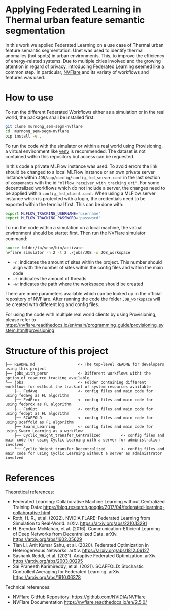 # Applying Federated Learning in Thermal urban feature semantic segmentation

In this work we applied Federated Learning on a use case of Thermal urban feature semantic segmentation. Unet was used to identify thermal anomalies (hot spots) in urban environments. 
This, to improve the efficiency of energy-related systems.
Due to multiple cities involved and the growing attention in regard of privacy, introducing Federated Learning seemed like a common step.
In particular, [NVFlare](https://github.com/NVIDIA/NVFlare) and its variaty of workflows and features was used.


# How to use
To run the different Federated Workflows either as a simulation or in the real world, the packages shall be installed first:
``` bash
git clone murnong_sem-segm-nvflare
cd  murnong_sem-segm-nvflare
pip install -e .
```

To run the code with the simulator or within a real world using Provisioning, a virtual environment like [venv](https://docs.python.org/3/library/venv.html) is recommended.
The dataset is not contained within this repository but access can be requested.

In this code a private MLFlow instance was used. 
To avoid errors the link should be changed to a local MLFlow instance or an own private server instance within `JOB/app/config/config_fed_server.conf` in the last section of `components` with the id `"mlflow_receiver_with_tracking_uri"`.
For some decentralized workflows which do not include a server, the changes need to be applied within `config_fed_client.conf`.
When using a MLFlow server instance which is protected with a login, the credentials need to be exported within the terminal first. This can be done with:
``` bash
export MLFLOW_TRACKING_USERNAME='username'  
export MLFLOW_TRACKING_PASSWORD='password'  
```
To run the code within a simulation on a local machine, the virtual environment should be startet first. Then run the NVFlare simulator command:

``` bash
source folder/to/venv/bin/activate
nvflare simulator -n 2 -t 2 ./jobs/JOB -w JOB_workspace
```

- `-n`: indicates the amount of sites within the project. This number should align with the number of sites within the config files and within the main code
- `-t`: indicates the amount of threads
- `-w`: indicates the path where the workspace should be created

There are more parameters available which can be looked up in the official repository of NVFlare.
After running the code the folder `JOB_workspace` will be created with different log and config files.

For using the code with multiple real world clients by using Provisioning, please refer to https://nvflare.readthedocs.io/en/main/programming_guide/provisioning_system.html#provisioning

# Structure of this project

```
├── README.md                   <- The top-level README for developers using this project
├── jobs_with_perun             <- Different workflows witht the option of resource tracking available
└── jobs                        <- Folder containing different workflows for without the trackinf of system resources available
    ├── FedAvg                  <- config files and main code for using fedavg as FL algorithm
    ├── FedProx                 <- config files and main code for using fedprox as FL algorithm
    ├── FedOpt                  <- config files and main code for using fedopt as FL algorithm
    ├── SCAFFOLD                <- config files and main code for using scaffold as FL algorithm
    ├── Swarm_Learning          <- config files and main code for using Swarm Learning as a workflow
    ├── Cyclic_Weight_transfer_Centralized         <- config files and main code for using Cyclic Learning with a server for administration involved
    └── Cyclic_Weight_transfer_Decentralized       <- config files and main code for using Cyclic Learning without a server as administrator involved
```

# References

Theoretical references:
 - Federated Learning: Collaborative Machine Learning without Centralized Training Data: https://blog.research.google/2017/04/federated-learning-collaborative.html
 - Roth, H. R., et al. (2022). NVIDIA FLARE: Federated Learning from Simulation to Real-World. arXiv. https://arxiv.org/abs/2210.13291
 - H. Brendan McMahan, et al. (2016). Communication-Efficient Learning of Deep Networks from Decentralized Data. arXiv. https://arxiv.org/abs/1602.05629
 - Tian Li, Anit Kumar Sahu, et al. (2020). Federated Optimization in Heterogeneous Networks. arXiv. https://arxiv.org/abs/1812.06127
 - Sashank Reddi, et al. (2021). Adaptive Federated Optimization. arXiv. https://arxiv.org/abs/2003.00295
 - Sai Praneeth Karimireddy, et al. (2021). SCAFFOLD: Stochastic Controlled Averaging for Federated Learning. arXiv. https://arxiv.org/abs/1910.06378

Technical references:
 - NVFlare GitHub Repository:  https://github.com/NVIDIA/NVFlare
 - NVFlare Documentation https://nvflare.readthedocs.io/en/2.5.0/